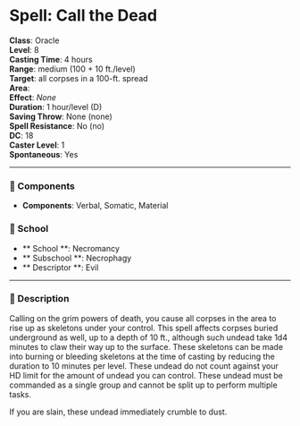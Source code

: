 
# Spell: Call the Dead
**Class**: Oracle  
**Level**: 8  
**Casting Time**: 4 hours  
**Range**: medium (100 + 10 ft./level)  
**Target**: all corpses in a 100-ft. spread  
**Area**:   
**Effect**: _None_  
**Duration**: 1 hour/level (D)  
**Saving Throw**: None (none)  
**Spell Resistance**: No (no)  
**DC**: 18  
**Caster Level**: 1  
**Spontaneous**: Yes

---

### 🔮 Components
- **Components**: Verbal, Somatic, Material

### 🏫 School
- ** School **: Necromancy
- ** Subschool **: Necrophagy
- ** Descriptor **: Evil
---

### 📜 Description
Calling on the grim powers of death, you cause all corpses in the area to rise up as skeletons under your control. This spell affects corpses buried underground as well, up to a depth of 10 ft., although such undead take 1d4 minutes to claw their way up to the surface. These skeletons can be made into burning or bleeding skeletons at the time of casting by reducing the duration to 10 minutes per level. These undead do not count against your HD limit for the amount of undead you can control. These undead must be commanded as a single group and cannot be split up to perform multiple tasks.

If you are slain, these undead immediately crumble to dust.
